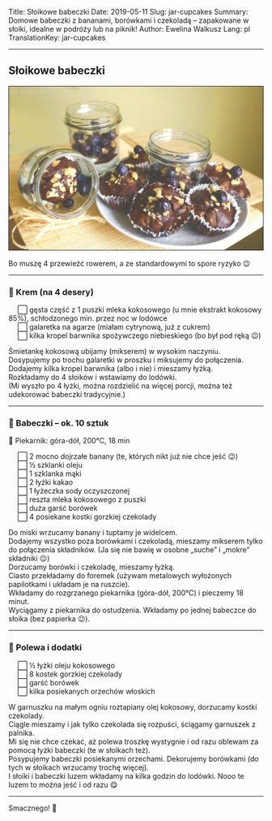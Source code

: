 Title: Słoikowe babeczki
Date: 2019-05-11
Slug: jar-cupcakes
Summary: Domowe babeczki z bananami, borówkami i czekoladą – zapakowane w słoiki, idealne w podróży lub na piknik!
Author: Ewelina Walkusz
Lang: pl
TranslationKey: jar-cupcakes

---

## Słoikowe babeczki

![def]

Bo muszę 4 przewieźć rowerem, a ze standardowymi to spore ryzyko 😉

---

### 🥥 Krem (na 4 desery)

&emsp; ⬜ gęsta część z 1 puszki mleka kokosowego (u mnie ekstrakt kokosowy 85%), schłodzonego min. przez noc w lodówce </br>
&emsp; ⬜ galaretka na agarze (miałam cytrynową, już z cukrem) </br>
&emsp; ⬜ kilka kropel barwnika spożywczego niebieskiego (bo był pod ręką 😉) </br>

Śmietankę kokosową ubijamy (mikserem) w wysokim naczyniu. Dosypujemy po trochu galaretki w proszku i miksujemy do połączenia.  
Dodajemy kilka kropel barwnika (albo i nie) i mieszamy łyżką.  
Rozkładamy do 4 słoików i wstawiamy do lodówki.  
(Mi wyszło po 4 łyżki, można rozdzielić na więcej porcji, można też udekorować babeczki tradycyjnie.)

---

### 🍌 Babeczki – ok. 10 sztuk

🔹 Piekarnik: góra-dół, 200°C, 18 min

&emsp; ⬜ 2 mocno dojrzałe banany (te, których nikt już nie chce jeść 😉) </br>
&emsp; ⬜ ½ szklanki oleju </br>
&emsp; ⬜ 1 szklanka mąki </br>
&emsp; ⬜ 2 łyżki kakao </br>
&emsp; ⬜ 1 łyżeczka sody oczyszczonej </br>
&emsp; ⬜ reszta mleka kokosowego z puszki </br>
&emsp; ⬜ duża garść borówek </br>
&emsp; ⬜ 4 posiekane kostki gorzkiej czekolady </br>

Do miski wrzucamy banany i tuptamy je widelcem.  
Dodajemy wszystko poza borówkami i czekoladą, mieszamy mikserem tylko do połączenia składników.
(Ja się nie bawię w osobne „suche” i „mokre” składniki 😉)  
Dorzucamy borówki i czekoladę, mieszamy łyżką.  
Ciasto przekładamy do foremek (używam metalowych wyłożonych papilotkami i układam je na ruszcie).  
Wkładamy do rozgrzanego piekarnika (góra-dół, 200°C) i pieczemy 18 minut.  
Wyciągamy z piekarnika do ostudzenia.
Wkładamy po jednej babeczce do słoika (bez papierka 😉).

---

### 🍫 Polewa i dodatki

&emsp; ⬜ ½ łyżki oleju kokosowego </br>
&emsp; ⬜ 8 kostek gorzkiej czekolady </br>
&emsp; ⬜ garść borówek </br>
&emsp; ⬜ kilka posiekanych orzechów włoskich </br>

W garnuszku na małym ogniu roztapiany olej kokosowy, dorzucamy kostki czekolady.  
Ciągle mieszamy i jak tylko czekolada się rozpuści, ściągamy garnuszek z palnika.  
Mi się nie chce czekać, aż polewa troszkę wystygnie i od razu oblewam za pomocą łyżki babeczki (te w słoikach też).  
Posypujemy babeczki posiekanymi orzechami. Dekorujemy borówkami (do tych w słoikach wrzucamy trochę więcej).  
I słoiki i babeczki luzem wkładamy na kilka godzin do lodówki. Nooo te luzem to można jeść i od razu 😋

---

Smacznego! 💙

[def]: static/images/jar_cupcakes.jpg
